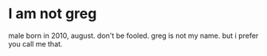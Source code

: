 # I am not greg
male born in 2010, august. don't be fooled.
greg is not my name. but i prefer you call me that.

